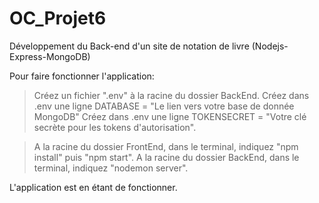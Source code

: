 # OC_Projet6
Développement du Back-end d'un site de notation de livre (Nodejs-Express-MongoDB)

Pour faire fonctionner l'application: 

>Créez un fichier ".env" à la racine du dossier BackEnd. 
>Créez dans .env une ligne DATABASE = "Le lien vers votre base de donnée MongoDB"
>Créez dans .env une ligne TOKENSECRET = "Votre clé secrète pour les tokens d'autorisation". 

>A la racine du dossier FrontEnd, dans le terminal, indiquez "npm install" puis "npm start". 
>A la racine du dossier BackEnd, dans le terminal, indiquez "nodemon server". 

L'application est en étant de fonctionner. 